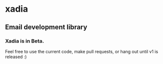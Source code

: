 # xadia
## Email development library
### Xadia is in Beta.
Feel free to use the current code, make pull requests, or hang out until v1 is released :)
